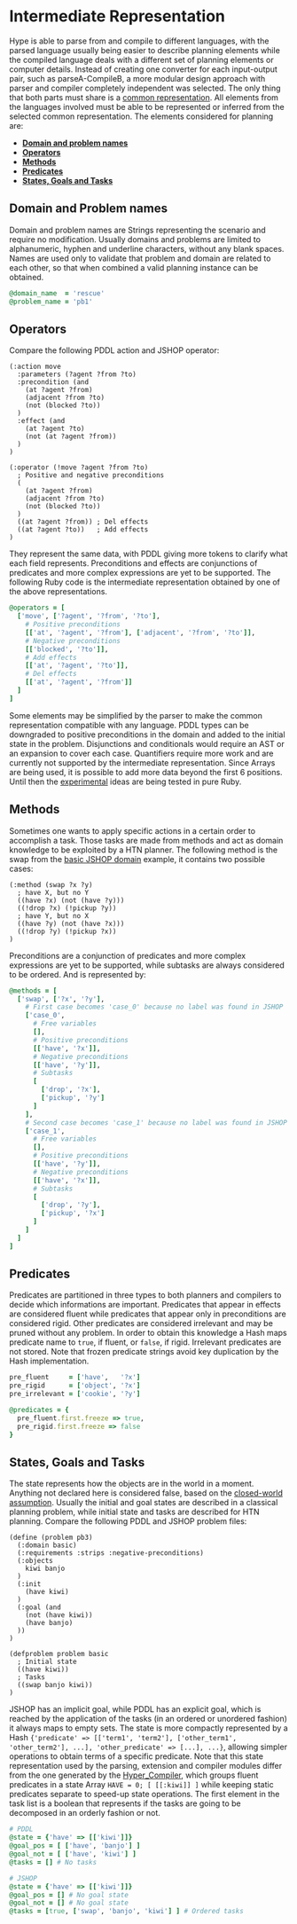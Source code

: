 # Intermediate Representation
Hype is able to parse from and compile to different languages, with the parsed language usually being easier to describe planning elements while the compiled language deals with a different set of planning elements or computer details.
Instead of creating one converter for each input-output pair, such as parseA-CompileB, a more modular design approach with parser and compiler completely independent was selected.
The only thing that both parts must share is a [common representation](https://en.wikipedia.org/wiki/Intermediate_language).
All elements from the languages involved must be able to be represented or inferred from the selected common representation.
The elements considered for planning are:
- [**Domain and problem names**](#domain-and-problem-names)
- [**Operators**](#operators)
- [**Methods**](#methods)
- [**Predicates**](#predicates)
- [**States, Goals and Tasks**](#states-goals-and-tasks)

## Domain and Problem names
Domain and problem names are Strings representing the scenario and require no modification.
Usually domains and problems are limited to alphanumeric, hyphen and underline characters, without any blank spaces.
Names are used only to validate that problem and domain are related to each other, so that when combined a valid planning instance can be obtained.

```Ruby
@domain_name  = 'rescue'
@problem_name = 'pb1'
```

## Operators
Compare the following PDDL action and JSHOP operator:

```Lisp
(:action move
  :parameters (?agent ?from ?to)
  :precondition (and
    (at ?agent ?from)
    (adjacent ?from ?to)
    (not (blocked ?to))
  )
  :effect (and
    (at ?agent ?to)
    (not (at ?agent ?from))
  )
)
```

```Lisp
(:operator (!move ?agent ?from ?to)
  ; Positive and negative preconditions
  (
    (at ?agent ?from)
    (adjacent ?from ?to)
    (not (blocked ?to))
  )
  ((at ?agent ?from)) ; Del effects
  ((at ?agent ?to))   ; Add effects
)
```

They represent the same data, with PDDL giving more tokens to clarify what each field represents.
Preconditions and effects are conjunctions of predicates and more complex expressions are yet to be supported.
The following Ruby code is the intermediate representation obtained by one of the above representations.

```Ruby
@operators = [
  ['move', ['?agent', '?from', '?to'],
    # Positive preconditions
    [['at', '?agent', '?from'], ['adjacent', '?from', '?to']],
    # Negative preconditions
    [['blocked', '?to']],
    # Add effects
    [['at', '?agent', '?to']],
    # Del effects
    [['at', '?agent', '?from']]
  ]
]
```

Some elements may be simplified by the parser to make the common representation compatible with any language.
PDDL types can be downgraded to positive preconditions in the domain and added to the initial state in the problem.
Disjunctions and conditionals would require an AST or an expansion to cover each case.
Quantifiers require more work and are currently not supported by the intermediate representation.
Since Arrays are being used, it is possible to add more data beyond the first 6 positions.
Until then the [experimental](../examples/experiments) ideas are being tested in pure Ruby.

## Methods
Sometimes one wants to apply specific actions in a certain order to accomplish a task.
Those tasks are made from methods and act as domain knowledge to be exploited by a HTN planner.
The following method is the swap from the [basic JSHOP domain](../examples/basic/basic.jshop) example, it contains two possible cases:

```Lisp
(:method (swap ?x ?y)
  ; have X, but no Y
  ((have ?x) (not (have ?y)))
  ((!drop ?x) (!pickup ?y))
  ; have Y, but no X
  ((have ?y) (not (have ?x)))
  ((!drop ?y) (!pickup ?x))
)
```

Preconditions are a conjunction of predicates and more complex expressions are yet to be supported, while subtasks are always considered to be ordered.
And is represented by:

```Ruby
@methods = [
  ['swap', ['?x', '?y'],
    # First case becomes 'case_0' because no label was found in JSHOP
    ['case_0',
      # Free variables
      [],
      # Positive preconditions
      [['have', '?x']],
      # Negative preconditions
      [['have', '?y']],
      # Subtasks
      [
        ['drop', '?x'],
        ['pickup', '?y']
      ]
    ],
    # Second case becomes 'case_1' because no label was found in JSHOP
    ['case_1',
      # Free variables
      [],
      # Positive preconditions
      [['have', '?y']],
      # Negative preconditions
      [['have', '?x']],
      # Subtasks
      [
        ['drop', '?y'],
        ['pickup', '?x']
      ]
    ]
  ]
]
```

## Predicates
Predicates are partitioned in three types to both planners and compilers to decide which informations are important.
Predicates that appear in effects are considered fluent while predicates that appear only in preconditions are considered rigid.
Other predicates are considered irrelevant and may be pruned without any problem.
In order to obtain this knowledge a Hash maps predicate name to ``true``, if fluent, or ``false``, if rigid.
Irrelevant predicates are not stored.
Note that frozen predicate strings avoid key duplication by the Hash implementation.

```Ruby
pre_fluent     = ['have',   '?x']
pre_rigid      = ['object', '?x']
pre_irrelevant = ['cookie', '?y']

@predicates = {
  pre_fluent.first.freeze => true,
  pre_rigid.first.freeze => false
}
```

## States, Goals and Tasks
The state represents how the objects are in the world in a moment.
Anything not declared here is considered false, based on the [closed-world assumption](https://en.wikipedia.org/wiki/Closed-world_assumption).
Usually the initial and goal states are described in a classical planning problem, while initial state and tasks are described for HTN planning.
Compare the following PDDL and JSHOP problem files:

```Lisp
(define (problem pb3)
  (:domain basic)
  (:requirements :strips :negative-preconditions)
  (:objects
    kiwi banjo
  )
  (:init
    (have kiwi)
  )
  (:goal (and
    (not (have kiwi))
    (have banjo)
  ))
)
```

```Lisp
(defproblem problem basic
  ; Initial state
  ((have kiwi))
  ; Tasks
  ((swap banjo kiwi))
)
```

JSHOP has an implicit goal, while PDDL has an explicit goal, which is reached by the application of the tasks (in an ordered or unordered fashion) it always maps to empty sets.
The state is more compactly represented by a Hash ``{'predicate' => [['term1', 'term2'], ['other_term1', 'other_term2'], ...], 'other_predicate' => [...], ...}``, allowing simpler operations to obtain terms of a specific predicate.
Note that this state representation used by the parsing, extension and compiler modules differ from the one generated by the [Hyper_Compiler](../compilers/Hyper_Compiler.rb), which groups fluent predicates in a state Array ``HAVE = 0; [ [[:kiwi]] ]`` while keeping static predicates separate to speed-up state operations.
The first element in the task list is a boolean that represents if the tasks are going to be decomposed in an orderly fashion or not.

```Ruby
# PDDL
@state = {'have' => [['kiwi']]}
@goal_pos = [ ['have', 'banjo'] ]
@goal_not = [ ['have', 'kiwi'] ]
@tasks = [] # No tasks

# JSHOP
@state = {'have' => [['kiwi']]}
@goal_pos = [] # No goal state
@goal_not = [] # No goal state
@tasks = [true, ['swap', 'banjo', 'kiwi'] ] # Ordered tasks
```